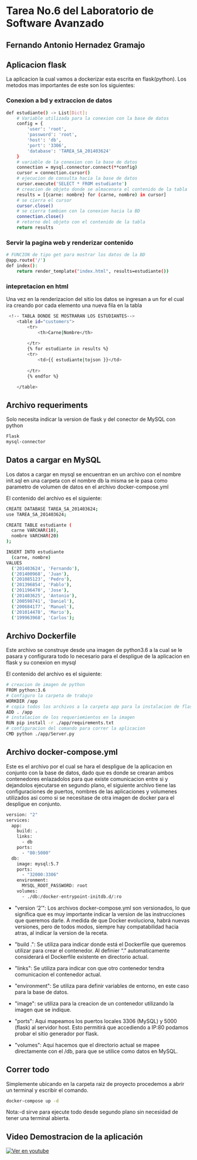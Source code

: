 # Tarea No.6 del Laboratorio de Software Avanzado

## Fernando Antonio Hernadez Gramajo


## Aplicacion flask 

La aplicacion la cual vamos a dockerizar esta escrita en flask(python). Los metodos mas importantes de este son los siguientes:

### Conexion a bd y extraccion de datos
```sh 
def estudiante() -> List[Dict]:
    # Variable utilizada para la conexion con la base de datos
    config = {
        'user': 'root',
        'password': 'root',
        'host': 'db',
        'port': '3306',
        'database': 'TAREA_SA_201403624'
    }
    # variable de la conexion con la base de datos
    connection = mysql.connector.connect(**config)
    cursor = connection.cursor()
    # ejecucion de consulta hacia la base de datos
    cursor.execute('SELECT * FROM estudiante')
    # creacion de objeto donde se almacenara el contenido de la tabla
    results = [{carne: nombre} for (carne, nombre) in cursor]
    # se cierra el cursor
    cursor.close()
    # se cierra tambien con la conexion hacia la BD
    connection.close()
    # retorno del objeto con el contenido de la tabla
    return results

```
### Servir la pagina web y renderizar contenido


```sh 
# FUNCION de tipo get para mostrar los datos de la BD
@app.route('/')
def index():
    return render_template("index.html", results=estudiante())

```
### intepretacion en html

Una vez en la renderizacion del sitio los datos se ingresan a un for el cual ira creando por cada elemento una nueva fila en la tabla

```sh
 <!-- TABLA DONDE SE MOSTRARAN LOS ESTUDIANTES-->
    <table id="customers">
        <tr>
            <th>Carne|Nombre</th>
            
        </tr>
        {% for estudiante in results %}
        <tr>
            <td>{{ estudiante|tojson }}</td>
            
        </tr>
        {% endfor %}

    </table>
```

## Archivo requeriments

Solo necesita indicar la version de flask y del conector de MySQL con python

```sh
Flask
mysql-connector
```

## Datos a cargar en MySQL

Los datos a cargar en mysql se encuentran en un archivo con el nombre init.sql en una carpeta con el nombre db la misma se le pasa como parametro de volumen de datos en el archivo docker-compose.yml

El contenido del archivo es el siguiente:

```sh
CREATE DATABASE TAREA_SA_201403624;
use TAREA_SA_201403624;

CREATE TABLE estudiante (
  carne VARCHAR(10),
  nombre VARCHAR(20)
);

INSERT INTO estudiante
  (carne, nombre)
VALUES
  ('201403624', 'Fernando'),
  ('201400968', 'Juan'),
  ('201085123', 'Pedro'),
  ('201396854', 'Pablo'),
  ('201196470', 'Jose'),
  ('201403625', 'Antonio'),
  ('200598741', 'Daniel'),
  ('200684177', 'Manuel'),
  ('201014478', 'Mario'),
  ('199963968', 'Carlos');

```


## Archivo Dockerfile

Este archivo se construye desde una imagen de python3.6 a la cual se le pasara y configurara todo lo necesario para el despligue de la aplicacion en flask y su conexion en mysql

El contenido del archivo es el siguiente:

```sh
# creacion de imagen de python 
FROM python:3.6
# Configuro la carpeta de trabajo
WORKDIR /app
# copia todos los archivos a la carpeta app para la instalacion de flask y el conector y paso del proyecto
ADD . /app
# instalacion de los requeriemientos en la imagen
RUN pip install -r ./app/requirements.txt
# configuracion del comando para correr la aplicacion
CMD python ./app/Server.py
```


## Archivo docker-compose.yml

Este es el archivo por el cual se hara el despligue de la aplicacion en conjunto con la base de datos, dado que es donde se crearan ambos contenedores enlazadolos para que existe comunicacion entre si y dejandolos ejecutarse en segundo plano, el siguiente archivo tiene las configuraciones de puertos, nombres de las aplicaciones y volumenes utilizados asi como si se necesitase de otra imagen de docker para el despligue en conjunto.


```sh
version: "2"
services:
  app:
    build: .
    links:
      - db
    ports:
      - "80:5000"      
  db:
    image: mysql:5.7
    ports:
      - "32000:3306"
    environment:
      MYSQL_ROOT_PASSWORD: root
    volumes:
      - ./db:/docker-entrypoint-initdb.d/:ro
```

- "version ‘2’": Los archivos docker-compose.yml son versionados, lo que significa que es muy importante indicar la version de las instrucciones que queremos darle. A medida de que Docker evoluciona, habrá nuevas versiones, pero de todos modos, siempre hay compatabilidad hacia atras, al indicar la version de la receta.

- "build .": Se utiliza para indicar donde está el Dockerfile que queremos utilizar para crear el contenedor. Al definier “.” automaticamente considerará el Dockerfile existente en directorio actual.

- "links": Se utiliza para indicar con que otro contenedor tendra comunicacion el contenedor actual.

- "environment": Se utiliza para definir variables de entorno, en este caso para la base de datos.

- "image": se utiliza para la creacion de un contenedor utilizando la imagen que se indique.

- "ports": Aqui mapeamos los puertos locales 3306 (MySQL) y 5000 (flask) al servidor host. Esto permitirá que accediendo a IP:80 podamos probar el sitio generador por flask.

- "volumes": Aqui hacemos que el directorio actual se mapee directamente con el /db, para que se utilice como datos en MySQL.

## Correr todo

Simplemente ubicando en la carpeta raiz de proyecto procedemos a abrir un terminal y escribir el comando.

```sh
docker-compose up -d
```
Nota:-d sirve para ejecute todo desde segundo plano sin necesidad de tener una terminal abierta.


## Video Demostracion de la aplicación

[![Ver en youtube](https://img.youtube.com/vi/2SQgWK9s-nw/1.jpg)](https://youtu.be/2SQgWK9s-nw)
